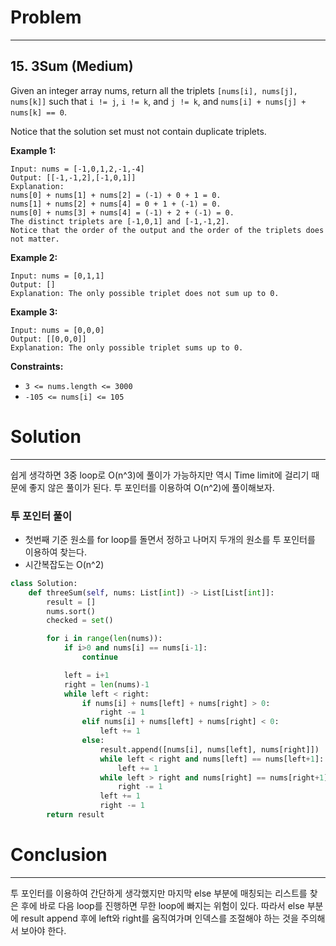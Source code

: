 # Problem

---

## 15. 3Sum (Medium)

Given an integer array nums, return all the triplets `[nums[i], nums[j], nums[k]]` such that `i != j`, `i != k`, and `j != k`, and `nums[i] + nums[j] + nums[k] == 0`.

Notice that the solution set must not contain duplicate triplets.

**Example 1:**

```
Input: nums = [-1,0,1,2,-1,-4]
Output: [[-1,-1,2],[-1,0,1]]
Explanation: 
nums[0] + nums[1] + nums[2] = (-1) + 0 + 1 = 0.
nums[1] + nums[2] + nums[4] = 0 + 1 + (-1) = 0.
nums[0] + nums[3] + nums[4] = (-1) + 2 + (-1) = 0.
The distinct triplets are [-1,0,1] and [-1,-1,2].
Notice that the order of the output and the order of the triplets does not matter.
```

**Example 2:**

```
Input: nums = [0,1,1]
Output: []
Explanation: The only possible triplet does not sum up to 0.
```

**Example 3:**

```
Input: nums = [0,0,0]
Output: [[0,0,0]]
Explanation: The only possible triplet sums up to 0.
```

**Constraints:**

- `3 <= nums.length <= 3000`
- `-105 <= nums[i] <= 105`

# Solution

---

쉽게 생각하면 3중 loop로 O(n^3)에 풀이가 가능하지만 역시 Time limit에 걸리기 때문에 좋지 않은 풀이가 된다. 투 포인터를 이용하여 O(n^2)에 풀이해보자.

### 투 포인터 풀이

- 첫번째 기준 원소를 for loop를 돌면서 정하고 나머지 두개의 원소를 투 포인터를 이용하여 찾는다.
- 시간복잡도는 O(n^2)

```python
class Solution:
    def threeSum(self, nums: List[int]) -> List[List[int]]:
        result = []
        nums.sort()
        checked = set()

        for i in range(len(nums)):
            if i>0 and nums[i] == nums[i-1]:
                continue

            left = i+1
            right = len(nums)-1
            while left < right:
                if nums[i] + nums[left] + nums[right] > 0:
                    right -= 1 
                elif nums[i] + nums[left] + nums[right] < 0:
                    left += 1
                else:
                    result.append([nums[i], nums[left], nums[right]])
                    while left < right and nums[left] == nums[left+1]:
                        left += 1 
                    while left > right and nums[right] == nums[right+1]:
                        right -= 1 
                    left += 1
                    right -= 1
        return result

```

# Conclusion

---

투 포인터를 이용하여 간단하게 생각했지만 마지막 else 부분에 매칭되는 리스트를 찾은 후에 바로 다음 loop를 진행하면 무한 loop에 빠지는 위험이 있다. 따라서 else 부분에 result append 후에 left와 right를 움직여가며 인덱스를 조절해야 하는 것을 주의해서 보아야 한다.